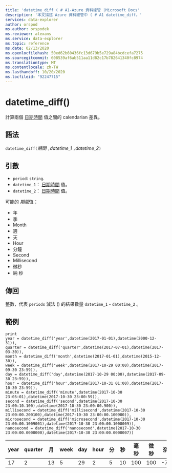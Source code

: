 ```yaml
---
title: 'datetime_diff ( # A1-Azure 資料總管 |Microsoft Docs'
description: '本文描述 Azure 資料總管中 ( # A1 datetime_diff。'
services: data-explorer
author: orspod
ms.author: orspodek
ms.reviewer: alexans
ms.service: data-explorer
ms.topic: reference
ms.date: 02/13/2020
ms.openlocfilehash: 50ed62b60436fc13d679b5e729a84bcdcefa7275
ms.sourcegitcommit: 608539af6ab511aa11d82c17b782641340fc8974
ms.translationtype: MT
ms.contentlocale: zh-TW
ms.lasthandoff: 10/20/2020
ms.locfileid: "92247715"
---
```

# <a name="datetime_diff"></a>datetime_diff()

計算兩個 [日期時間](./scalar-data-types/datetime.md) 值之間的 calendarian 差異。

## <a name="syntax"></a>語法

`datetime_diff(`*期間* `,`*datetime_1* `,`*datetime_2*`)`

## <a name="arguments"></a>引數

* `period`: `string`. 
* `datetime_1`： [日期時間](./scalar-data-types/datetime.md) 值。
* `datetime_2`： [日期時間](./scalar-data-types/datetime.md) 值。

可能的 *期間*值： 
- 年
- 季
- Month
- 週
- 天
- Hour
- 分鐘
- Second
- Millisecond
- 微秒
- 納 秒

## <a name="returns"></a>傳回

整數，代表 `periods` 減法 () 的結果數量 `datetime_1`  -  `datetime_2` 。

## <a name="examples"></a>範例

```kusto
print
year = datetime_diff('year',datetime(2017-01-01),datetime(2000-12-31)),
quarter = datetime_diff('quarter',datetime(2017-07-01),datetime(2017-03-30)),
month = datetime_diff('month',datetime(2017-01-01),datetime(2015-12-30)),
week = datetime_diff('week',datetime(2017-10-29 00:00),datetime(2017-09-30 23:59)),
day = datetime_diff('day',datetime(2017-10-29 00:00),datetime(2017-09-30 23:59)),
hour = datetime_diff('hour',datetime(2017-10-31 01:00),datetime(2017-10-30 23:59)),
minute = datetime_diff('minute',datetime(2017-10-30 23:05:01),datetime(2017-10-30 23:00:59)),
second = datetime_diff('second',datetime(2017-10-30 23:00:10.100),datetime(2017-10-30 23:00:00.900)),
millisecond = datetime_diff('millisecond',datetime(2017-10-30 23:00:00.200100),datetime(2017-10-30 23:00:00.100900)),
microsecond = datetime_diff('microsecond',datetime(2017-10-30 23:00:00.1009001),datetime(2017-10-30 23:00:00.1008009)),
nanosecond = datetime_diff('nanosecond',datetime(2017-10-30 23:00:00.0000000),datetime(2017-10-30 23:00:00.0000007))
```

|year|quarter|月|week|day|hour|分|秒|毫秒|微秒|奈秒|
|---|---|---|---|---|---|---|---|---|---|---|
|17|2|13|5|29|2|5|10|100|100|-700|



